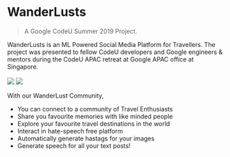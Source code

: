 # WanderLusts
> A Google CodeU Summer 2019 Project.

WanderLusts is an ML Powered Social Media Platform for Travellers. The project was presented to fellow CodeU developers and Google engineers & mentors during the CodeU APAC retreat at Google APAC office at Singapore.<br>
<br>
![](https://github.com/codeu-team50/codeu/blob/master/src/main/webapp/img/final1.png)
![](https://github.com/codeu-team50/codeu/blob/master/src/main/webapp/img/final2.png)


With our WanderLust Community, 
 - You can connect to a community of Travel Enthusiasts
 - Share you favourite memories with like minded people
 - Explore your favourite travel destinations in the world
 - Interact in hate-speech free platform
 - Automatically generate hastags for your images
 - Generate speech for all your text posts!


